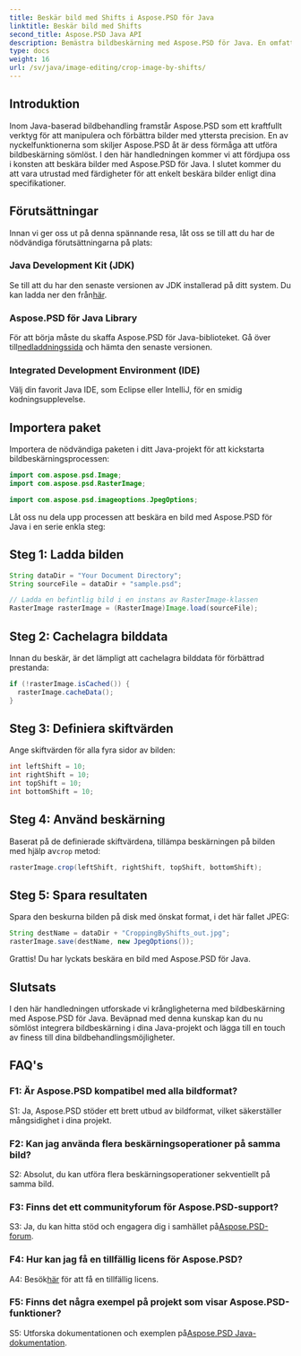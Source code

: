 ```yaml
---
title: Beskär bild med Shifts i Aspose.PSD för Java
linktitle: Beskär bild med Shifts
second_title: Aspose.PSD Java API
description: Bemästra bildbeskärning med Aspose.PSD för Java. En omfattande handledning för sömlös bildmanipulation.
type: docs
weight: 16
url: /sv/java/image-editing/crop-image-by-shifts/
---
```

## Introduktion

Inom Java-baserad bildbehandling framstår Aspose.PSD som ett kraftfullt verktyg för att manipulera och förbättra bilder med yttersta precision. En av nyckelfunktionerna som skiljer Aspose.PSD åt är dess förmåga att utföra bildbeskärning sömlöst. I den här handledningen kommer vi att fördjupa oss i konsten att beskära bilder med Aspose.PSD för Java. I slutet kommer du att vara utrustad med färdigheter för att enkelt beskära bilder enligt dina specifikationer.

## Förutsättningar

Innan vi ger oss ut på denna spännande resa, låt oss se till att du har de nödvändiga förutsättningarna på plats:

### Java Development Kit (JDK)

 Se till att du har den senaste versionen av JDK installerad på ditt system. Du kan ladda ner den från[här](https://www.oracle.com/java/technologies/javase-downloads.html).

### Aspose.PSD för Java Library

 För att börja måste du skaffa Aspose.PSD för Java-biblioteket. Gå över till[nedladdningssida](https://releases.aspose.com/psd/java/) och hämta den senaste versionen.

### Integrated Development Environment (IDE)

Välj din favorit Java IDE, som Eclipse eller IntelliJ, för en smidig kodningsupplevelse.

## Importera paket

Importera de nödvändiga paketen i ditt Java-projekt för att kickstarta bildbeskärningsprocessen:

```java
import com.aspose.psd.Image;
import com.aspose.psd.RasterImage;

import com.aspose.psd.imageoptions.JpegOptions;
```

Låt oss nu dela upp processen att beskära en bild med Aspose.PSD för Java i en serie enkla steg:

## Steg 1: Ladda bilden

```java
String dataDir = "Your Document Directory";
String sourceFile = dataDir + "sample.psd";

// Ladda en befintlig bild i en instans av RasterImage-klassen
RasterImage rasterImage = (RasterImage)Image.load(sourceFile);
```

## Steg 2: Cachelagra bilddata

Innan du beskär, är det lämpligt att cachelagra bilddata för förbättrad prestanda:

```java
if (!rasterImage.isCached()) {
  rasterImage.cacheData();
}
```

## Steg 3: Definiera skiftvärden

Ange skiftvärden för alla fyra sidor av bilden:

```java
int leftShift = 10;
int rightShift = 10;
int topShift = 10;
int bottomShift = 10;
```

## Steg 4: Använd beskärning

 Baserat på de definierade skiftvärdena, tillämpa beskärningen på bilden med hjälp av`crop` metod:

```java
rasterImage.crop(leftShift, rightShift, topShift, bottomShift);
```

## Steg 5: Spara resultaten

Spara den beskurna bilden på disk med önskat format, i det här fallet JPEG:

```java
String destName = dataDir + "CroppingByShifts_out.jpg";
rasterImage.save(destName, new JpegOptions());
```

Grattis! Du har lyckats beskära en bild med Aspose.PSD för Java.

## Slutsats

I den här handledningen utforskade vi krångligheterna med bildbeskärning med Aspose.PSD för Java. Beväpnad med denna kunskap kan du nu sömlöst integrera bildbeskärning i dina Java-projekt och lägga till en touch av finess till dina bildbehandlingsmöjligheter.

## FAQ's

### F1: Är Aspose.PSD kompatibel med alla bildformat?

S1: Ja, Aspose.PSD stöder ett brett utbud av bildformat, vilket säkerställer mångsidighet i dina projekt.

### F2: Kan jag använda flera beskärningsoperationer på samma bild?

S2: Absolut, du kan utföra flera beskärningsoperationer sekventiellt på samma bild.

### F3: Finns det ett communityforum för Aspose.PSD-support?

 S3: Ja, du kan hitta stöd och engagera dig i samhället på[Aspose.PSD-forum](https://forum.aspose.com/c/psd/34).

### F4: Hur kan jag få en tillfällig licens för Aspose.PSD?

 A4: Besök[här](https://purchase.aspose.com/temporary-license/) för att få en tillfällig licens.

### F5: Finns det några exempel på projekt som visar Aspose.PSD-funktioner?

 S5: Utforska dokumentationen och exemplen på[Aspose.PSD Java-dokumentation](https://reference.aspose.com/psd/java/).
